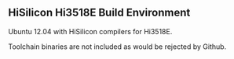 HiSilicon Hi3518E Build Environment
-----------------------------------

Ubuntu 12.04 with HiSilicon compilers for Hi3518E.

Toolchain binaries are not included as would be rejected by Github.
